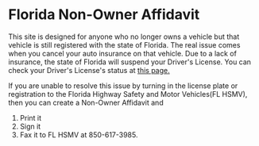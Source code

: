 # Florida Non-Owner Affidavit

This site is designed for anyone who no longer owns a vehicle but that vehicle is still registered with the state of Florida. The real issue comes when you cancel your auto insurance on that vehicle. Due to a lack of insurance, the state of Florida will suspend your Driver's License. You can check your Driver's License's status at [this page.](https://services.flhsmv.gov/DLCheck/)

If you are unable to resolve this issue by turning in the license plate or registration to the Florida Highway Safety and Motor Vehicles(FL HSMV), then you can create a Non-Owner Affidavit and

1. Print it
2. Sign it 
3. Fax it to FL HSMV at 850-617-3985.
